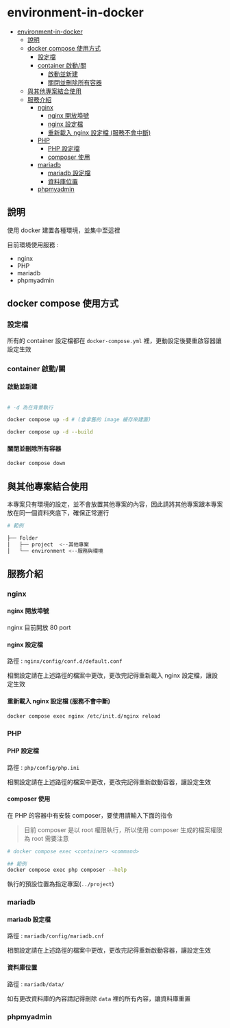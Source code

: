 # environment-in-docker

- [environment-in-docker](#environment-in-docker)
  - [說明](#說明)
  - [docker compose 使用方式](#docker-compose-使用方式)
    - [設定檔](#設定檔)
    - [container 啟動/關](#container-啟動關)
      - [啟動並新建](#啟動並新建)
      - [關閉並刪除所有容器](#關閉並刪除所有容器)
  - [與其他專案結合使用](#與其他專案結合使用)
  - [服務介紹](#服務介紹)
    - [nginx](#nginx)
      - [nginx 開放埠號](#nginx-開放埠號)
      - [nginx 設定檔](#nginx-設定檔)
      - [重新載入 nginx 設定檔 (服務不會中斷)](#重新載入-nginx-設定檔-服務不會中斷)
    - [PHP](#php)
      - [PHP 設定檔](#php-設定檔)
      - [composer 使用](#composer-使用)
    - [mariadb](#mariadb)
      - [mariadb 設定檔](#mariadb-設定檔)
      - [資料庫位置](#資料庫位置)
    - [phpmyadmin](#phpmyadmin)

## 說明

使用 docker 建置各種環境，並集中至這裡

目前環境使用服務 :

- nginx
- PHP
- mariadb
- phpmyadmin

## docker compose 使用方式

### 設定檔

所有的 container 設定檔都在 `docker-compose.yml` 裡，更動設定後要重啟容器讓設定生效

### container 啟動/關

#### 啟動並新建

```bash

# -d 為在背景執行

docker compose up -d # (會拿舊的 image 緩存來建置)

docker compose up -d --build

```

#### 關閉並刪除所有容器

```bash
docker compose down
```

## 與其他專案結合使用

本專案只有環境的設定，並不會放置其他專案的內容，因此請將其他專案跟本專案放在同一個資料夾底下，確保正常運行

```bash
# 範例

├── Folder
│   ├── project  <--其他專案
│   └── environment <--服務與環境
```

## 服務介紹

### nginx

#### nginx 開放埠號

nginx 目前開放 80 port

#### nginx 設定檔

路徑 : `nginx/config/conf.d/default.conf`

相關設定請在上述路徑的檔案中更改，更改完記得重新載入 nginx 設定檔，讓設定生效

#### 重新載入 nginx 設定檔 (服務不會中斷)

```bash
docker compose exec nginx /etc/init.d/nginx reload
```

### PHP

#### PHP 設定檔

路徑 : `php/config/php.ini`

相關設定請在上述路徑的檔案中更改，更改完記得重新啟動容器，讓設定生效

#### composer 使用

在 PHP 的容器中有安裝 composer，要使用請輸入下面的指令

> 目前 composer 是以 root 權限執行，所以使用 composer 生成的檔案權限為 root
> 需要注意

```bash
# docker compose exec <container> <command>

## 範例
docker compose exec php composer --help

```

執行的預設位置為指定專案(`../project`)

### mariadb

#### mariadb 設定檔

路徑 : `mariadb/config/mariadb.cnf`

相關設定請在上述路徑的檔案中更改，更改完記得重新啟動容器，讓設定生效

#### 資料庫位置

路徑 : `mariadb/data/`

如有更改資料庫的內容請記得刪除 `data` 裡的所有內容，讓資料庫重置

### phpmyadmin
